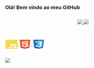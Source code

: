 ### Olá! Bem vindo ao meu GitHub
##
<div align="center">
  <a href="https://github.com/gabriellyzgoda">
  <img height="160em" src="https://github-readme-stats.vercel.app/api?username=gabriellyzgoda&show_icons=true&theme=jolly"/>
  <img height="160em" src="https://github-readme-stats.vercel.app/api/top-langs/?username=gabriellyzgoda&layout=compact&langs_count=7&theme=jolly"/>
</div>

  ##
  
<div style="display: inline_block"><br>
  <img align="center" alt="Js" height="30" width="40" src="https://raw.githubusercontent.com/devicons/devicon/master/icons/javascript/javascript-plain.svg">
  <img align="center" alt="HTML" height="30" width="40" src="https://raw.githubusercontent.com/devicons/devicon/master/icons/html5/html5-original.svg">
  <img align="center" alt="CSS" height="30" width="40" src="https://raw.githubusercontent.com/devicons/devicon/master/icons/css3/css3-original.svg">
</div>

  ##
  
<div>
<a href="https://www.linkedin.com/in/gabriellyzgoda" target="_blank"><img src="https://img.shields.io/badge/-LinkedIn-%230077B5?style=for-the-badge&logo=linkedin&logoColor=white" target="_blank"></a>
</div>
